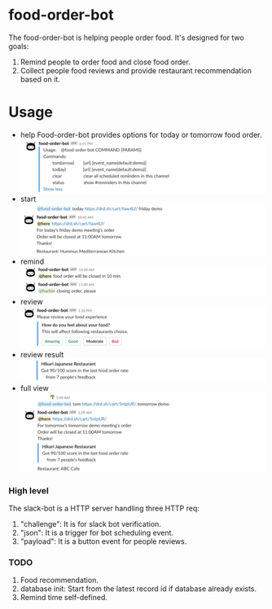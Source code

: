 # food-order-bot
The food-order-bot is helping people order food. It's designed for two goals:
1. Remind people to order food and close food order.
2. Collect people food reviews and provide restaurant recommendation based on it.

# Usage
- help
Food-order-bot provides options for today or tomorrow food order.
![](img/help.png)
- start
![](img/order.png)
- remind
![](img/reminder.png)
- review
![](img/rate.png)
- review result
![](img/review.png)
- full view
![](img/full.png)

### High level
The slack-bot is a HTTP server handling three HTTP req:
1. "challenge": It is for slack bot verification.
2. "json": It is a trigger for bot scheduling event.
3. "payload": It is a button event for people reviews.


### TODO
1. Food recommendation.
2. database init: Start from the latest record id if database already exists. 
3. Remind time self-defined.

